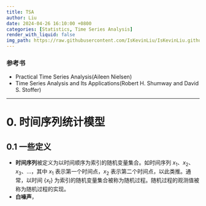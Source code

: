 ```yaml
---
title: TSA
author: Liu
date: 2024-04-26 16:10:00 +0800
categories: [Statistics, Time Series Analysis]
render_with_liquid: false
img_path: https://raw.githubusercontent.com/IsKevinLiu/IsKevinLiu.github.io/main/_image/20240428/
---
```


### 参考书
- Practical Time Series Analysis(Aileen Nielsen)
- Time Series Analysis and Its Applications(Robert H. Shumway and David S. Stoffer)
---

# 0. 时间序列统计模型
## 0.1 一些定义
- **时间序列**被定义为以时间顺序为索引的随机变量集合。如时间序列 $x_1、x_2、x_3、\dots$，其中 $x_1$ 表示第一个时间点，$x_2$ 表示第二个时间点，以此类推。通常，以时间 $\{x_t\}$ 为索引的随机变量集合被称为随机过程。随机过程的观测值被称为随机过程的实现。
- **白噪声**，